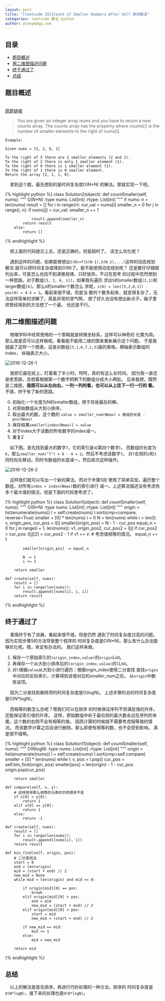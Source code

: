```yaml
---
layout: post
title: "[leetcode 315]Count of Smaller Numbers After Self 原创解法"
categories: leetcode 算法 python
author: alenym@qq.com
---
```


## 目录 ##
- [题目概述](#hh1)
- [用二维图描述问题](#hh2)
- [终于通过了](#hh3)
- [总结](#hh4)


## 题目概述<a name="hh1"></a> ## 

&nbsp;
&nbsp;
&nbsp;
&nbsp;  
[原题链接](https://leetcode.com/problems/count-of-smaller-numbers-after-self/)

> You are given an integer array nums and you
> have to return a new counts array. 
> The counts array has the property where counts[i] is 
> the number of smaller elements to the right of nums[i].

	Example:
	
	Given nums = [5, 2, 6, 1]
	
	To the right of 5 there are 2 smaller elements (2 and 1).
	To the right of 2 there is only 1 smaller element (1).
	To the right of 6 there is 1 smaller element (1).
	To the right of 1 there is 0 smaller element.
	Return the array [2, 1, 1, 0].

&nbsp;&nbsp;&nbsp;&nbsp;拿到这个题，最先想到的是时间复杂度O(N*N)
的解法。那就实现一下吧。

{% highlight python %}
class Solution2(object):
    def countSmaller(self, nums):
        """
        O(N*N)
        :type nums: List[int]
        :rtype: List[int]
        """
        if nums:
            n = len(nums)
            result = []
            for i in range(n):
                cur_val = nums[i]
                smaller_n = 0
                for j in range(i, n):
                    if nums[j] < cur_val:
                        smaller_n += 1

                result.append(smaller_n)
            return result
        else:
            return []
{% endhighlight %}

&nbsp;&nbsp;&nbsp;&nbsp;把上面的代码提交上去，还是正确的，但是超时了。
该怎么优化呢？

&nbsp;&nbsp;&nbsp;&nbsp;遇到这样的问题，如果能够想出`S(N)=f(S(N-1),S(N-2),...)`这样的动态规划
解法
就可以把时间复杂度降到O(N)了。能不能使用动态规划呢？
还是要仔仔细细列出来，可是怎么也找不到递推规律。只好放弃。不过在思考
的过程中忽然想到一种思路。对于数组`[5, 2, 6, 1]]`，如果我先遍历
求出`5`的smaller数组`[2,1]`和larger数组`[6]`。那么`6`的smaller个数怎么
求呢，`s(6) = len([5,2,6,1]) - pos(6) = 4-3 = 1`。看起来很不错，但是当
数的个数多起来，就变得复杂了，无法这样简单的求解了。真是非常的泄气啊。
想了好久也没有想出新点子。脑子里把曾经用到的方法想了一个遍，
也还是不行。

## 用二维图描述问题<a name="hh2"></a> ##

&nbsp;&nbsp;&nbsp;&nbsp;物理学科中经常使用的一个策略就是转换坐标系，这样可以神奇的
化繁为简。那么我是否可以这样做呢。看看能不能用二维的图来重新展示这个问题。
于是我就画了这样一个图表。这是对数组`[5,1,6,7,2,3]`画的表格。横轴表示数组的index，
纵轴表示大小。

![2016-12-26-1]({{site.url}}/assets/2016-12-26-1.png)


&nbsp;&nbsp;&nbsp;&nbsp;我把它画在纸上，盯着看了半小时。呵呵，真的有这么长时间。
因为我一直还是老思路，总想着根据第一个数字把剩下的数组分成大小两批。
后来我想，既然是二维图，**我既可以从左向右，一列一列的看，也可以从上往下一行一行的
看。** 不错，终于有了新的思路。

0. 初始化一个长度为N的smaller数组，用于存放最后的解。
1. 对原始数组从大到小排序。
2. 取出最大的数，这个数的 `value = smaller_num(Nmax) = 数组的长度 - pos(Nmax)`
3. 保存结果`smaller[index(Nmax)] = value`
4. 对于index大于该数的所有数字的index减一。
5. 重复2

&nbsp;&nbsp;&nbsp;&nbsp;如下图。首先找到最大的数字`7`，它的索引是`4`(第四个数字)，
而数组的长度为`6`，那么`smaller_num("7") = 6 - 4 = 2`。然后不考虑该数字`7`。
对`7`右侧的`2`和`3`同时向左移动，同时令数组的长度减一。然后依次这样操作。

![2016-12-26-2]({{site.url}}/assets/2016-12-26-2.png)

&nbsp;&nbsp;&nbsp;&nbsp;这样我们就可以写出一个新的算法。而对于步骤5则
使用了简单实现，遍历整个数组，对所有`index > index(Nmax)`数的索引进行
减一。上述算法描述没有考虑有多个最大值的情况。但是下面的代码里考虑了。

{% highlight python %}
class Solution1(object):
    def countSmaller(self, nums):
        """
        O(N*N)
        :type nums: List[int]
        :rtype: List[int]
        """
        origin = list(enumerate(nums))
        l = self.create(nums)
        l.sort(cmp=compare, reverse=True)
        smaller = [0] * len(nums)
        i = 0
        N = len(nums)
        while i < len(l):
            v, origin_pos, cur_pos = l[i]
            smaller[origin_pos] = N - 1 - cur_pos
            equal_n = 0
            for j in range(i + 1, len(nums)):
                v1, origin_pos2, cur_pos2 = l[j]
                if cur_pos2 > cur_pos:
                    l[j][2] = cur_pos2 - 1
                    if v1 == v:
                        # 考虑值相等的情况。
                        equal_n += 1

            smaller[origin_pos] -= equal_n

            N -= 1
            i += 1

        return smaller

    def create(self, nums):
        result = []
        for i in range(len(nums)):
            result.append([nums[i], i, i])
        return result
{% endhighlight %}

## 终于通过了<a name="hh3"></a> ##

&nbsp;&nbsp;&nbsp;&nbsp;事情终于有了进展，看起来很不错。但是仍然
遇到了时间复杂度过高的问题。因为实现步骤5的方法导致整个程序的
时间复杂度是O(N*N)。那么有什么办法能够优化呢。嗯，肯定有办法的。
我们这样来做。

1. 保存一个原始索引的`(origin_index,value)`的`origin`List。
2. 再保存一个从大到小排序后的`(origin_index,value)`的`l`List。
3. 对`l`根据`value`从大到小进行遍历：根据orgin_index使用二分查找
查找`origin`中对应的实际索引，计算得到该值对应的smaller_num之后，
从`origin`中删除该项。

&nbsp;&nbsp;&nbsp;&nbsp;因为二分查找和删除项的时间复杂度是O(logN)。
上述步骤的总的时间复杂度是O(N*logN)。

&nbsp;&nbsp;&nbsp;&nbsp;而相等的数怎么办呢？嗯我们可以在排序
的时候保证序列不但满足值的升序，还能保证索引值的升序。
这样，原始数组中处于最右侧的最大数永远在序列的末尾。这个数的右侧不会有相等的值。
因而计算的时候就不需要考虑相等值的情况。
而该数字计算之后会进行删除。那么即使有相等的数，也不会受到影响。
真是很不错啊。

{% highlight python %}
class Solution11(object):
    def countSmaller(self, nums):
        """
        O(NlogN)
        :type nums: List[int]
        :rtype: List[int]
        """
        origin = list(enumerate(nums))
        l = self.create(nums)
        l.sort(cmp=self.compare)
        smaller = [0] * len(nums)
        while l:
            v, pos = l.pop()
            cur_pos = self.bin_find(origin, pos)
            smaller[pos] = len(origin) - 1 - cur_pos
            origin.pop(cur_pos)

        return smaller

    def compare(self, x, y):
        # 这样排序那么相等的元素的仍然顺序不变
        if x[0] > y[0]:
            return 1
        elif x[0] == y[0]:
            return 1
        else:
            return -1

    def create(self, nums):
        result = []
        for i in range(len(nums)):
            result.append([nums[i], i])
        return result

    def bin_find(self, origin, pos):
        # 二分查找法
        start = 0
        end = len(origin)
        mid = (start + end) // 2
        new_mid = None
        while mid < len(origin) and mid >= 0:

            if origin[mid][0] == pos:
                break
            elif origin[mid][0] > pos:
                end = mid
                new_mid = (start + end) // 2
            elif origin[mid][0] < pos:
                start = mid
                new_mid = (start + end) // 2

            if new_mid == mid:
                mid += 1
            else:
                mid = new_mid

        return mid

{% endhighlight %}

## 总结<a name="hh4"></a> ##

&nbsp;&nbsp;&nbsp;&nbsp;以上的解法是首先排序，再进行巧妙处理的一种方法。排序的
时间复杂度是`O(N*logN)`，接下来的处理也是`O(N*logN)`。
